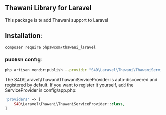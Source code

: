 ## Thawani Library for Laravel
This package is to add Thawani support to Laravel

## Installation:
```bash
composer require phpawcom/thawani_laravel
```

### publish config:
```bash
php artisan vendor:publish --provider "S4D\Laravel\Thawani\ThawaniServiceProvider"
```

The S4D\Laravel\Thawani\ThawaniServiceProvider is auto-discovered and registered by default.
If you want to register it yourself, add the ServiceProvider in config/app.php:
```php
'providers' => [
    S4D\Laravel\Thawani\ThawaniServiceProvider::class,
]
```
